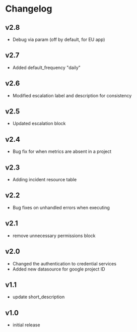 # Changelog

## v2.8

- Debug via param (off by default, for EU app)

## v2.7

- Added default_frequency "daily"

## v2.6

- Modified escalation label and description for consistency

## v2.5

- Updated escalation block

## v2.4

- Bug fix for when metrics are absent in a project

## v2.3

- Adding incident resource table

## v2.2

- Bug fixes on unhandled errors when executing

## v2.1

- remove unnecessary permissions block

## v2.0

- Changed the authentication to credential services
- Added new datasource for google project ID

## v1.1

- update short_description

## v1.0

- initial release
